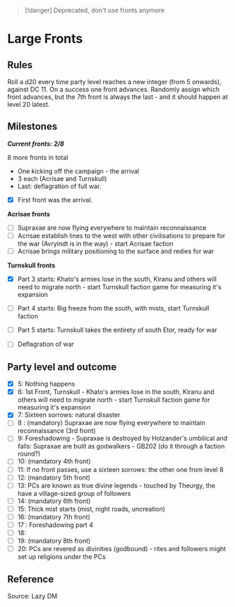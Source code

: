 
> [!danger]
> Deprecated, don't use fronts anymore

# Large Fronts

## Rules

Roll a d20 every time party level reaches a new integer (from 5 onwards), against DC 11. On a success one front advances. Randomly assign which front advances, but the 7th front is always the last - and it should happen at level 20 latest.

## Milestones
***Current fronts: 2/8***

8 more fronts in total
- One kicking off the campaign - the arrival
- 3 each (Acrisae and Turnskull)
- Last: deflagration of full war. 

- [x] First front was the arrival.

**Acrisae fronts**
- [ ] Supraxae are now flying everywhere to maintain reconnaissance 
- [ ] Acrisae establish lines to the west with other civilisations to prepare for the war (Avryindt is in the way) - start Acrisae faction
- [ ] Acrisae brings military positioning to the surface and redies for war

**Turnskull fronts**
- [x] Part 3 starts: Khato's armies lose in the south, Kiranu and others will need to migrate north - start Turnskull faction game for measuring it's expansion 
- [ ] Part 4 starts: Big freeze from the south, with mists, start Turnskull faction
- [ ] Part 5 starts: Turnskull takes the entirety of south Etor, ready for war

- [ ] Deflagration of war

## Party level and outcome

- [x] 5: Nothing happens
- [x] 6: 1st Front, Turnskull - Khato's armies lose in the south, Kiranu and others will need to migrate north - start Turnskull faction game for measuring it's expansion 
- [x] 7: Sixteen sorrows: natural disaster
- [ ] 8 : (mandatory) Supraxae are now flying everywhere to maintain reconnaissance (3rd front)
- [ ] 9: Foreshadowing - Supraxae is destroyed by Holzander's umbilical and falls: Supraxae are built as godwalkers - GB202 (do it through a faction round?)
- [ ] 10: (mandatory 4th front)
- [ ] 11:  If no front passes, use a sixteen sorrows: the other one from level 8
- [ ] 12: (mandatory 5th front)
- [ ] 13: PCs are known as true divine legends - touched by Theurgy, the have a village-sized group of followers
- [ ] 14: (mandatory 6th front)
- [ ] 15: Thick mist starts (mist, night roads, uncreation)
- [ ] 16: (mandatory 7th front)
- [ ] 17 : Foreshadowing part 4
- [ ] 18: 
- [ ] 19: (mandatory 8th front)
- [ ] 20: PCs are revered as divinities (godbound) - rites and followers might set up religions under the PCs

## Reference
Source: Lazy DM

